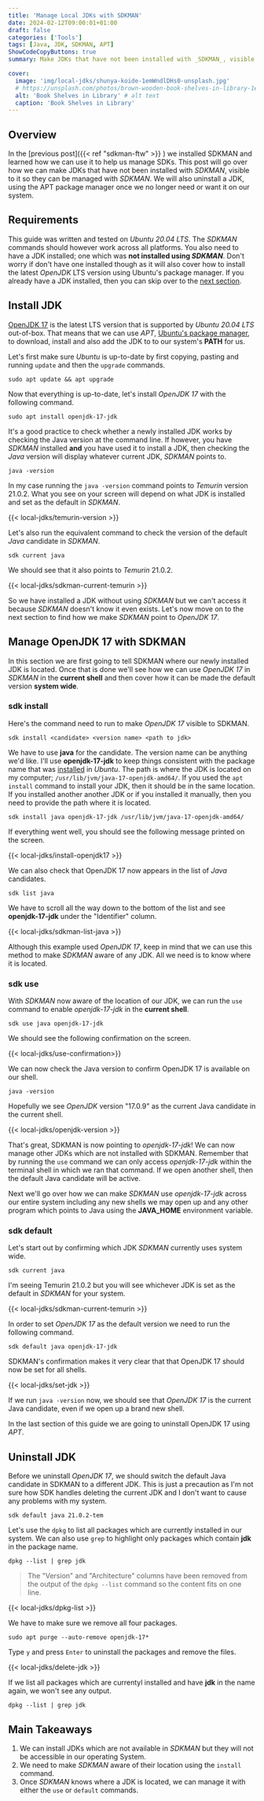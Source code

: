 ```yaml
---
title: 'Manage Local JDKs with SDKMAN'
date: 2024-02-12T09:00:01+01:00
draft: false
categories: ['Tools']
tags: [Java, JDK, SDKMAN, APT]
ShowCodeCopyButtons: true
summary: Make JDKs that have not been installed with _SDKMAN_, visible to it so they can be managed with _SDKMAN_.

cover:
  image: 'img/local-jdks/shunya-koide-1emWndlDHs0-unsplash.jpg'
  # https://unsplash.com/photos/brown-wooden-book-shelves-in-library-1emWndlDHs0
  alt: 'Book Shelves in Library' # alt text
  caption: 'Book Shelves in Library'
---
```


## Overview

In the [previous post]({{< ref "sdkman-ftw" >}} ) we installed SDKMAN and learned how we can use it to help us manage SDKs. This post will go over how we can make JDKs that have not been installed with _SDKMAN_, visible to it so they can be managed with _SDKMAN_. We will also uninstall a JDK, using the APT package manager once we no longer need or want it on our system.

## Requirements

This guide was written and tested on _Ubuntu 20.04 LTS_. The _SDKMAN_ commands should however work across all platforms. You also need to have a JDK installed; one which was **not installed using _SDKMAN_**. Don't worry if don't have one installed though as it will also cover how to install the latest _OpenJDK_ LTS version using Ubuntu's package manager. If you already have a JDK installed, then you can skip over to the [next section](#make-jdk-visible-in-sdkman).

## Install JDK

[OpenJDK 17](https://openjdk.org/projects/jdk/17/ 'OpenJDK 17') is the latest LTS version that is supported by _Ubuntu 20.04 LTS_ out-of-box. That means that we can use _APT_, [Ubuntu's package manager](https://ubuntu.com/server/docs/package-management 'Ubuntu Package Management'), to download, install and also add the JDK to to our system's **PATH** for us.

Let's first make sure _Ubuntu_ is up-to-date by first copying, pasting and running `update` and then the `upgrade` commands.

```
sudo apt update && apt upgrade
```

Now that everything is up-to-date, let's install _OpenJDK 17_ with the following command.

```
sudo apt install openjdk-17-jdk
```

It's a good practice to check whether a newly installed JDK works by checking the Java version at the command line. If however, you have _SDKMAN_ installed **and** you have used it to install a JDK, then checking the _Java_ version will display whatever current JDK, _SDKMAN_ points to.

```
java -version
```

In my case running the `java -version` command points to _Temurin_ version 21.0.2. What you see on your screen will depend on what JDK is installed and set as the default in _SDKMAN_.

{{< local-jdks/temurin-version >}}

Let's also run the equivalent command to check the version of the default _Java_ candidate in _SDKMAN_.

```
sdk current java
```

We should see that it also points to _Temurin_ 21.0.2.

{{< local-jdks/sdkman-current-temurin >}}

So we have installed a JDK without using _SDKMAN_ but we can't access it because _SDKMAN_ doesn't know it even exists. Let's now move on to the next section to find how we make _SDKMAN_ point to _OpenJDK 17_.

## Manage OpenJDK 17 with SDKMAN

In this section we are first going to tell SDKMAN where our newly installed JDK is located. Once that is done we'll see how we can use _OpenJDK 17_ in _SDKMAN_ in the **current shell** and then cover how it can be made the default version **system wide**.

### sdk install

Here's the command need to run to make _OpenJDK 17_ visible to SDKMAN.

`sdk install <candidate> <version name> <path to jdk>`

We have to use **java** for the candidate. The version name can be anything we'd like. I'll use **openjdk-17-jdk** to keep things consistent with the package name that was [installed](#install-jdk) in _Ubuntu_. The path is where the JDK is located on my computer; `/usr/lib/jvm/java-17-openjdk-amd64/`. If you used the `apt install` command to install your JDK, then it should be in the same location. If you installed another another JDK or if you installed it manually, then you need to provide the path where it is located.

```
sdk install java openjdk-17-jdk /usr/lib/jvm/java-17-openjdk-amd64/
```

If everything went well, you should see the following message printed on the screen.

{{< local-jdks/install-openjdk17 >}}

We can also check that OpenJDK 17 now appears in the list of _Java_ candidates.

```
sdk list java
```

We have to scroll all the way down to the bottom of the list and see **openjdk-17-jdk** under the "Identifier" column.

{{< local-jdks/sdkman-list-java  >}}

Although this example used _OpenJDK 17_, keep in mind that we can use this method to make _SDKMAN_ aware of any JDK. All we need is to know where it is located.

### sdk use

With _SDKMAN_ now aware of the location of our JDK, we can run the `use` command to enable _openjdk-17-jdk_ in the **current shell**.

```
sdk use java openjdk-17-jdk
```

We should see the following confirmation on the screen.

{{< local-jdks/use-confirmation>}}

We can now check the Java version to confirm OpenJDK 17 is available on our shell.

```
java -version
```

Hopefully we see _OpenJDK_ version "17.0.9" as the current Java candidate in the current shell.

{{< local-jdks/openjdk-version >}}

That's great, SDKMAN is now pointing to _openjdk-17-jdk_! We can now manage other JDKs which are not installed with SDKMAN. Remember that by running the `use` command we can only access _openjdk-17-jdk_ within the terminal shell in which we ran that command. If we open another shell, then the default Java candidate will be active.

Next we'll go over how we can make _SDKMAN_ use _openjdk-17-jdk_ across our entire system including any new shells we may open up and any other program which points to Java using the **JAVA_HOME** environment variable.

### sdk default

Let's start out by confirming which JDK _SDKMAN_ currently uses system wide.

```
sdk current java
```

I'm seeing Temurin 21.0.2 but you will see whichever JDK is set as the default in _SDKMAN_ for your system.

{{< local-jdks/sdkman-current-temurin >}}

In order to set _OpenJDK 17_ as the default version we need to run the following command.

```
sdk default java openjdk-17-jdk
```

SDKMAN's confirmation makes it very clear that that OpenJDK 17 should now be set for all shells.

{{< local-jdks/set-jdk >}}

If we run `java -version` now, we should see that _OpenJDK 17_ is the current Java candidate, even if we open up a brand new shell.

In the last section of this guide we are going to uninstall OpenJDK 17 using _APT_.

## Uninstall JDK

Before we uninstall _OpenJDK 17_, we should switch the default Java candidate in SDKMAN to a different JDK. This is just a precaution as I'm not sure how SDK handles deleting the current JDK and I don't want to cause any problems with my system.

```
sdk default java 21.0.2-tem
```

Let's use the `dpkg` to list all packages which are currently installed in our system. We can also use `grep` to highlight only packages which contain **jdk** in the package name.

```
dpkg --list | grep jdk
```

> The "Version" and "Architecture" columns have been removed from the output of the `dpkg --list` command so the content fits on one line.

{{< local-jdks/dpkg-list >}}

We have to make sure we remove all four packages.

```
sudo apt purge --auto-remove openjdk-17*
```

Type `y` and press `Enter` to uninstall the packages and remove the files.

{{< local-jdks/delete-jdk >}}

If we list all packages which are currentyl installed and have **jdk** in the name again, we won't see any output.

```
dpkg --list | grep jdk
```

## Main Takeaways

1. We can install JDKs which are not available in _SDKMAN_ but they will not be accessible in our operating System.
2. We need to make _SDKMAN_ aware of their location using the `install` command.
3. Once _SDKMAN_ knows where a JDK is located, we can manage it with either the `use` or `default` commands.
